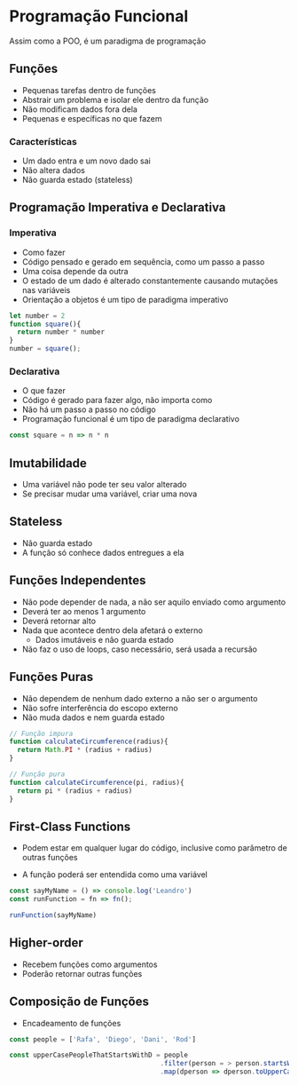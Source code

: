 # Programação Funcional
Assim como a POO, é um paradigma de programação

## Funções
- Pequenas tarefas dentro de funções
- Abstrair um problema e isolar ele dentro da função
- Não modificam dados fora dela
- Pequenas e específicas no que fazem

### Características
- Um dado entra e um novo dado sai
- Não altera dados
- Não guarda estado (stateless)

## Programação Imperativa e Declarativa
### Imperativa
- Como fazer
- Código pensado e gerado em sequência, como um passo a passo
- Uma coisa depende da outra
- O estado de um dado é alterado constantemente causando mutações nas variáveis
- Orientação a objetos é um tipo de paradigma imperativo
```js
let number = 2
function square(){
  return number * number
}
number = square();
```

### Declarativa
- O que fazer
- Código é gerado para fazer algo, não importa como
- Não há um passo a passo no código
- Programação funcional é um tipo de paradigma declarativo
```js
const square = n => n * n
```

## Imutabilidade
- Uma variável não pode ter seu valor alterado
- Se precisar mudar uma variável, criar uma nova

## Stateless
- Não guarda estado
- A função só conhece dados entregues a ela

## Funções Independentes
- Não pode depender de nada, a não ser aquilo enviado como argumento
- Deverá ter ao menos 1 argumento
- Deverá retornar alto
- Nada que acontece dentro dela afetará o externo
  - Dados imutáveis e não guarda estado
- Não faz o uso de loops, caso necessário, será usada a recursão

## Funções Puras
- Não dependem de nenhum dado externo a não ser o argumento
- Não sofre interferência do escopo externo
- Não muda dados e nem guarda estado

```js
// Função impura
function calculateCircumference(radius){
  return Math.PI * (radius + radius)
}

// Função pura
function calculateCircumference(pi, radius){
  return pi * (radius + radius)
}
```

## First-Class Functions
- Podem estar em qualquer lugar do código, inclusive como parâmetro de outras funções

- A função poderá ser entendida como uma variável
```js
const sayMyName = () => console.log('Leandro')
const runFunction = fn => fn();

runFunction(sayMyName)
```

## Higher-order
- Recebem funções como argumentos
- Poderão retornar outras funções

## Composição de Funções
- Encadeamento de funções

```js
const people = ['Rafa', 'Diego', 'Dani', 'Rod']

const upperCasePeopleThatStartsWithD = people
                                      .filter(person = > person.startsWith('D'))
                                      .map(dperson => dperson.toUpperCase())
```